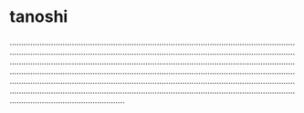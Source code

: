 # tanoshi
..........................................................................................................................................................................................................................................................................................................................................................................................................................................................................................................................................................................................................................................................................................................................................................................................................................